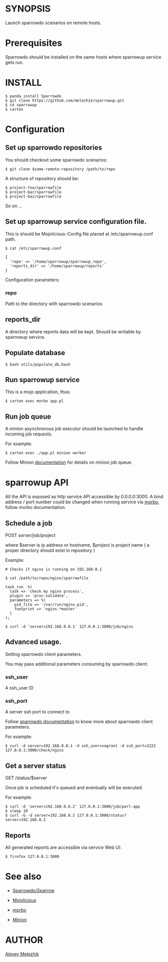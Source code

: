 # SYNOPSIS

Launch sparrowdo scenarios on remote hosts.

# Prerequisites

Sparrowdo should be installed on the same hosts where sparrowup service gets run.

# INSTALL

    $ panda install Sparrowdo
    $ git clone https://github.com/melezhik/sparrowup.git
    $ cd sparrowup
    $ carton


# Configuration

## Set up sparrowdo repositories

You should checkout some sparrowdo scenarios:

    $ git clone $some-remote-repository /path/to/repo

A structure of  repository should be:

    $ project-foo/sparrowfile
    $ project-bar/sparrowfile
    $ project-baz/sparrowfile

So on ...

## Set up sparrowup service configuration file. 

This is should be Mojolicious::Config file placed at /etc/sparrowup.conf path.

    $ cat /etc/sparrowup.conf

    {
      'repo' => '/home/sparrowup/sparrowup_repo',
      'reports_dir' => '/home/sparrowup/reports'
    }
    
Configuration parameters:

### repo

Path to the directory with sparrowdo scenarios

## reports_dir

A directory where reports data will be kept. Should be writable by sparrowup service.


## Populate database

    $ bash utils/populate_db.bash

## Run sparrowup service

This is a mojo application, thus:

    $ carton exec morbo app.pl

## Run job queue 

A minion asynchronous job executor should be launched to handle incoming job requests.

For example:

    $ carton exec ./app.pl minion worker 

Follow Minion [documentation](https://metacpan.org/pod/Minion) for details on minion job queue.

# sparrowup API

All the API is exposed as http service API accessible by 0.0.0.0:3000. A bind address / port number could be changed
when running service via [morbo](https://metacpan.org/pod/distribution/Mojolicious/script/morbo), follow morbo documentation.

## Schedule a job

POST $server /job/$project

where $server is ip address or hostname, $project is project name ( a proper directory should exist in repository )  

Example:

    # Checks if nginx is running on 192.168.0.1

    $ cat /path/to/repo/nginx/sparrowfile

    task_run  %(
      task => 'check my nginx process',
      plugin => 'proc-validate',
      parameters => %(
        pid_file => '/var/run/nginx.pid',
        footprint => 'nginx.*master'
      )
    );
    
    $ curl -d 'server=192.168.0.0.1' 127.0.0.1:3000/job/nginx


## Advanced usage. 

Setting sparrowdo client parameters.

You may pass additional parameters consuming by sparrowdo client:

### ssh_user

A ssh_user ID

### ssh_port

A server ssh port to connect to

Follow [sparrowdo documentation](https://github.com/melezhik/sparrowdo#sparrowdo-client-command-line-parameters)
to know more about sparrowdo client parameters.

For example:

    $ curl -d server=192.168.0.0.1 -d ssh_user=vagrant -d ssh_port=2222  127.0.0.1:3000/check/nginx

## Get a server status

GET /status/$server

Once job is scheduled it's queued and eventually will be executed.

For example:

    $ curl -d 'server=192.168.0.0.2' 127.0.0.1:3000/job/perl-app
    $ sleep 10
    $ curl -G -d server=192.168.0.2 127.0.0.1:3000/status?server=192.168.0.2

## Reports

All generated reports are accessible via service Web UI:

    $ firefox 127.0.0.1:3000

# See also

* [Sparrowdo/Sparrow](https://sparrowhub.org)

* [Mojolicious](http://mojolicio.us)

* [morbo](https://metacpan.org/pod/distribution/Mojolicious/script/morbo)

* [Minion](https://metacpan.org/pod/Minion)

# AUTHOR

[Alexey Melezhik](mailto:melezhik@gmail.com)



